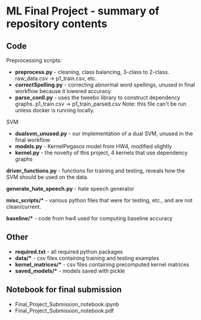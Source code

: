 # ML Final Project - summary of repository contents 
## Code 
Preprocessing scripts: 
* **preprocess.py** - cleaning, class balancing, 3-class to 2-class. raw_data.csv -> p1_train.csv, etc.
* **correctSpelling.py** - correcting abnormal word spellings, unused in final workflow because it lowered accuracy 
* **parse_conll.py** -  uses the tweebo library to construct dependency graphs. p1_train.csv -> p1_train_parsed.csv
  Note: this file can't be run unless docker is running locally. 

SVM:
* **dualsvm_unused.py** - our implementation of a dual SVM, unused in the final workflow 
* **models.py** -  KernelPegasos model from HW4, modified slightly 
* **kernel.py** -  the novelty of this project, 4 kernels that use dependency graphs

**driver_functions.py** - functions for training and testing, reveals how the SVM should be used on the data.

**generate_hate_speech.py** - hate speech generator 

__misc_scripts/*__ - various python files that were for testing, etc., and are not clean/current. 

__baseline/*__ - code from hw4 used for computing baseline accuracy

## Other 
* __required.txt__  - all required python packages 
* __data/*__ - csv files containing training and testing examples
* __kernel_matrices/*__ - csv files containing precomputed kernel matrices
* __saved_models/*__ - models saved with pickle 

## Notebook for final submission
* Final_Project_Submission_notebook.ipynb
* Final_Project_Submission_notebook.pdf

